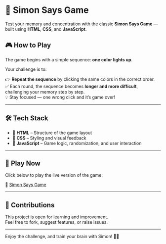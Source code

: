 # 🧠 Simon Says Game

Test your memory and concentration with the classic **Simon Says Game** — built using **HTML**, **CSS**, and **JavaScript**.

## 🎮 How to Play

The game begins with a simple sequence: **one color lights up**.

Your challenge is to:

👉 **Repeat the sequence** by clicking the same colors in the correct order.  
✅ Each round, the sequence becomes **longer and more difficult**, challenging your memory step by step.  
💡 Stay focused — one wrong click and it’s game over!

---

## 🛠️ Tech Stack

- 🧾 **HTML** – Structure of the game layout
- 🎨 **CSS** – Styling and visual feedback
- 🧠 **JavaScript** – Game logic, randomization, and user interaction

---

## 🚀 Play Now

Click below to play the live version of the game:

🔗 [Simon Says Game](https://sowjanyaadi316.github.io/Simon-says-Game/)

---

## 🤝 Contributions

This project is open for learning and improvement.  
Feel free to fork, suggest features, or raise issues.

---

Enjoy the challenge, and train your brain with Simon! 🧠🎉
